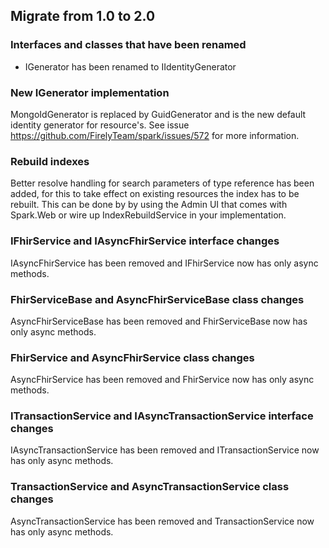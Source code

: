 ## Migrate from 1.0 to 2.0

### Interfaces and classes that have been renamed
- IGenerator has been renamed to IIdentityGenerator

### New IGenerator implementation
MongoIdGenerator is replaced by GuidGenerator and is the new default identity generator for resource's.
See issue https://github.com/FirelyTeam/spark/issues/572 for more information.

### Rebuild indexes
Better resolve handling for search parameters of type reference has been added, for this to take effect on existing
resources the index has to be rebuilt. This can be done by by using the Admin UI that comes with Spark.Web or wire up
IndexRebuildService in your implementation.

### IFhirService and IAsyncFhirService interface changes
IAsyncFhirService has been removed and IFhirService now has only async methods.

### FhirServiceBase and AsyncFhirServiceBase class changes
AsyncFhirServiceBase has been removed and FhirServiceBase now has only async methods.

### FhirService and AsyncFhirService class changes
AsyncFhirService has been removed and FhirService now has only async methods.

### ITransactionService and IAsyncTransactionService interface changes
IAsyncTransactionService has been removed and ITransactionService now has only async methods.

### TransactionService and AsyncTransactionService class changes
AsyncTransactionService has been removed and TransactionService now has only async methods.
